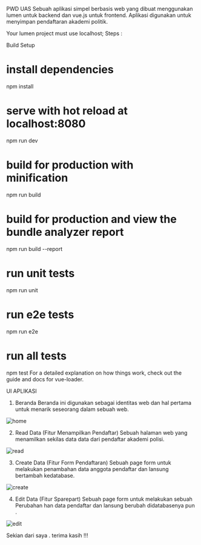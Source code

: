 PWD UAS
Sebuah aplikasi simpel berbasis web yang dibuat menggunakan lumen untuk backend dan
vue.js untuk frontend. Aplikasi digunakan untuk menyimpan pendaftaran akademi politik.


Your lumen project must use localhost;
Steps :

Build Setup
# install dependencies
npm install

# serve with hot reload at localhost:8080
npm run dev

# build for production with minification
npm run build

# build for production and view the bundle analyzer report
npm run build --report

# run unit tests
npm run unit

# run e2e tests
npm run e2e

# run all tests
npm test
For a detailed explanation on how things work, check out the guide and docs for vue-loader.

UI APLIKASI

1. Beranda
Beranda ini digunakan sebagai identitas web dan hal pertama untuk menarik seseorang dalam sebuah web.

![home](https://user-images.githubusercontent.com/47843947/54767599-0fe02600-4c30-11e9-8022-16e1df334bff.JPG)

2. Read Data (Fitur Menampilkan Pendaftar)
Sebuah halaman web yang menamilkan sekilas data data dari pendaftar akademi polisi.

![read](https://user-images.githubusercontent.com/47843947/54767837-98f75d00-4c30-11e9-883f-bc052098e56a.JPG)

3. Create Data (Fitur Form Pendaftaran)
Sebuah page form untuk melakukan penambahan data anggota pendaftar dan lansung bertambah kedatabase.

![create](https://user-images.githubusercontent.com/47843947/54767779-80874280-4c30-11e9-8255-46ba20021251.JPG)

4. Edit Data (Fitur Sparepart)
Sebuah page form untuk melakukan sebuah Perubahan han data pendaftar dan lansung berubah didatabasenya pun .

![edit](https://user-images.githubusercontent.com/47843947/54767901-b88e8580-4c30-11e9-8d7b-0c42025b7060.JPG)

Sekian dari saya . terima kasih !!!
